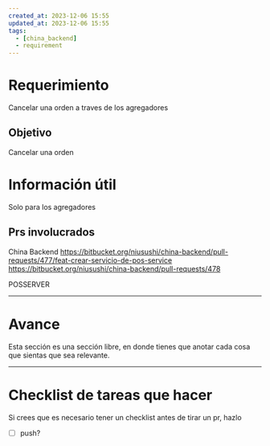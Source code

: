 ```yaml
---
created_at: 2023-12-06 15:55
updated_at: 2023-12-06 15:55
tags:
  - [china_backend]
  - requirement
---
```




# Requerimiento

Cancelar una orden a traves de los agregadores


## Objetivo

Cancelar una orden


# Información útil
Solo para los agregadores
## Prs involucrados

China Backend
https://bitbucket.org/niusushi/china-backend/pull-requests/477/feat-crear-servicio-de-pos-service
https://bitbucket.org/niusushi/china-backend/pull-requests/478

POSSERVER

---
# Avance

Esta sección es una sección libre, en donde tienes que anotar cada cosa que sientas que sea relevante.



---
# Checklist de tareas que hacer 

Si crees que es necesario tener un checklist antes de tirar un pr, hazlo

- [ ] push?
